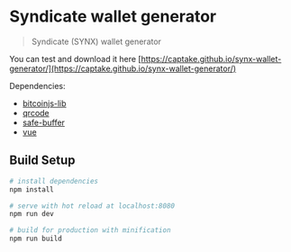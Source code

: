 # Syndicate wallet generator

> Syndicate (SYNX) wallet generator

You can test and download it here [https://captake.github.io/synx-wallet-generator/](https://captake.github.io/synx-wallet-generator/)

Dependencies:
* [bitcoinjs-lib](https://github.com/bitcoinjs/bitcoinjs-lib)
* [qrcode](https://github.com/soldair/node-qrcode)
* [safe-buffer](https://github.com/feross/safe-buffer)
* [vue](http://vuejs.org)


## Build Setup

``` bash
# install dependencies
npm install

# serve with hot reload at localhost:8080
npm run dev

# build for production with minification
npm run build
